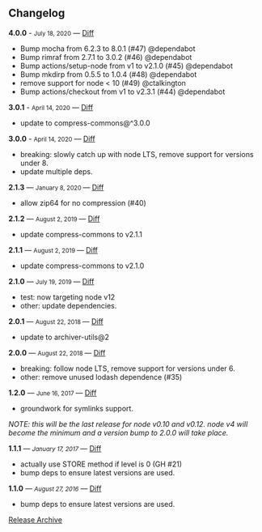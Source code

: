 ## Changelog

**4.0.0** - <small>July 18, 2020</small> — [Diff](https://github.com/archiverjs/node-zip-stream/compare/3.0.1...4.0.0)

* Bump mocha from 6.2.3 to 8.0.1 (#47) @dependabot
* Bump rimraf from 2.7.1 to 3.0.2 (#46) @dependabot
* Bump actions/setup-node from v1 to v2.1.0 (#45) @dependabot
* Bump mkdirp from 0.5.5 to 1.0.4 (#48) @dependabot
* remove support for node < 10 (#49) @ctalkington
* Bump actions/checkout from v1 to v2.3.1 (#44) @dependabot

**3.0.1** - <small>April 14, 2020</small> — [Diff](https://github.com/archiverjs/node-zip-stream/compare/3.0.0...3.0.1)

- update to compress-commons@^3.0.0

**3.0.0** - <small>April 14, 2020</small> — [Diff](https://github.com/archiverjs/node-zip-stream/compare/2.1.3...3.0.0)

- breaking: slowly catch up with node LTS, remove support for versions under 8.
- update multiple deps.

**2.1.3** — <small> January 8, 2020 </small> — [Diff](https://github.com/archiverjs/node-zip-stream/compare/2.1.0...2.1.3)

- allow zip64 for no compression (#40)

**2.1.2** — <small> August 2, 2019 </small> — [Diff](https://github.com/archiverjs/node-zip-stream/compare/2.1.0...2.1.2)

- update compress-commons to v2.1.1

**2.1.1** — <small> August 2, 2019 </small> — [Diff](https://github.com/archiverjs/node-zip-stream/compare/2.1.0...2.1.1)

- update compress-commons to v2.1.0

**2.1.0** — <small> July 19, 2019 </small> — [Diff](https://github.com/archiverjs/node-zip-stream/compare/2.0.1...2.1.0)

- test: now targeting node v12
- other: update dependencies.

**2.0.1** — <small> August 22, 2018 </small> — [Diff](https://github.com/archiverjs/node-zip-stream/compare/2.0.0...2.0.1)

- update to archiver-utils@2

**2.0.0** — <small> August 22, 2018 </small> — [Diff](https://github.com/archiverjs/node-zip-stream/compare/1.2.0...2.0.0)

- breaking: follow node LTS, remove support for versions under 6.
- other: remove unused lodash dependence (#35)

**1.2.0** — <small> June 16, 2017 </small> — [Diff](https://github.com/archiverjs/node-zip-stream/compare/1.1.1...1.2.0)

- groundwork for symlinks support.

*NOTE: this will be the last release for node v0.10 and v0.12. node v4 will become the minimum and a version bump to 2.0.0 will take place.*

**1.1.1** — <small>_January 17, 2017_</small> — [Diff](https://github.com/archiverjs/node-zip-stream/compare/1.1.0...1.1.1)

- actually use STORE method if level is 0 (GH #21)
- bump deps to ensure latest versions are used.

**1.1.0** — <small>_August 27, 2016_</small> — [Diff](https://github.com/archiverjs/node-zip-stream/compare/1.0.0...1.1.0)

- bump deps to ensure latest versions are used.

[Release Archive](https://github.com/archiverjs/node-zip-stream/releases)
